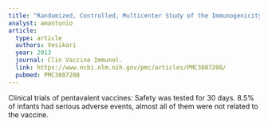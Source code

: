 ```yaml
---
title: "Randomized, Controlled, Multicenter Study of the Immunogenicity and Safety of a Fully Fluid Liquid Combination Diphtheria-Tetanus Toxoid-Five-Component Acellular Pertussis (DTaP5), Inactivated Poliovirus (IPV), and Haemophilus influenzae Type b (Hib) Vaccine Compared with a DTaP3-IPV/ Hib Vaccine Administered at 3, 5, and 12 Months of Age"
analyst: amantonio
article:
  type: article
  authors: Vesikari
  year: 2013
  journal: Clin Vaccine Immunol.
  link: https://www.ncbi.nlm.nih.gov/pmc/articles/PMC3807208/
  pubmed: PMC3807208
---
```


Clinical trials of pentavalent vaccines: Safety was tested for 30 days. 8.5% of infants had serious adverse events, almost all of them were not related to the vaccine.
